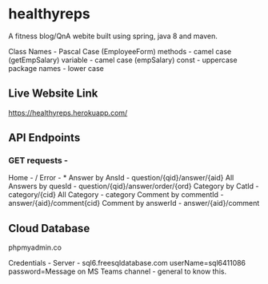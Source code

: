 # healthyreps

A fitness blog/QnA webite built using spring, java 8 and maven.

Class Names - Pascal Case (EmployeeForm)
methods - camel case (getEmpSalary)
variable - camel case (empSalary)
const - uppercase
package names - lower case

## Live Website Link

https://healthyreps.herokuapp.com/

## API Endpoints

### GET requests -

Home - /
Error - \*
Answer by AnsId - question/{qid}/answer/{aid}
All Answers by quesId - question/{qid}/answer/order/{ord}
Category by CatId - category/{cid}
All Category - category
Comment by commentId - answer/{aid}/comment{cid}
Comment by answerId - answer/{aid}/comment

## Cloud Database

phpmyadmin.co

Credentials -
Server - sql6.freesqldatabase.com
userName=sql6411086
password=Message on MS Teams channel - general to know this.
